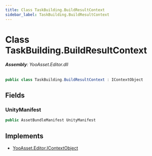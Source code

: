 ```yaml
---
title: Class TaskBuilding.BuildResultContext
sidebar_label: TaskBuilding.BuildResultContext
---
```

# Class TaskBuilding.BuildResultContext


###### **Assembly**: YooAsset.Editor.dll

```csharp title="Declaration"
public class TaskBuilding.BuildResultContext : IContextObject
```
## Fields
### UnityManifest


```csharp title="Declaration"
public AssetBundleManifest UnityManifest
```

## Implements

* [YooAsset.Editor.IContextObject](../YooAsset.Editor/IContextObject.md)
